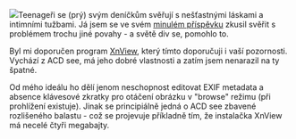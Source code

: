 <!-- dcterms:identifier = riderweblog#182 -->
<!-- dcterms:title = Software na zpracování fotografií nalezen! -->
<!-- dcterms:abstract = Neuvěřitelné stalo se skutkem: rozumný program na práci s velkým množstvím obrázků existuje -->
<!-- np9:categoryId = 2 -->
<!-- x4w:category = Lidé a jiná zvěř -->
<!-- np9:authorId = 1 -->
<!-- np9:authorEmail = michal.valasek@altairis.cz -->
<!-- dcterms:creator = Michal Altair Valášek -->
<!-- dcterms:created = 2004-10-30T01:15:03.99+02:00 -->
<!-- dcterms:dateAccepted = 2004-10-30T01:15:03.99+02:00 -->

![](https://www.cdn.altairis.cz/Blog/xnviewlogo.png)Teenageři se (prý) svým deníčkům svěřují s nešťastnými láskami a intimními tužbami. Já jsem se ve svém [minulém příspěvku](/entry/article-20041029.aspx) zkusil svěřit s problémem trochu jiné povahy - a světě div se, pomohlo to.

Byl mi doporučen program [XnView](http://www.xnview.com/), který tímto doporučuji i vaší pozornosti. Vychází z ACD see, má jeho dobré vlastnosti a zatím jsem nenarazil na ty špatné. 

Od mého ideálu ho dělí jenom neschopnost editovat EXIF metadata a absence klávesové zkratky pro otáčení obrázku v "browse" režimu (při prohlížení existuje). Jinak se principiálně jedná o ACD see zbavené rozlišeného balastu - což se projevuje příkladně tím, že instalačka XnView má necelé čtyři megabajty.